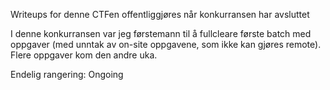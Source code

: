 Writeups for denne CTFen offentliggjøres når konkurransen har avsluttet

I denne konkurransen var jeg førstemann til å fullcleare første batch med oppgaver (med unntak av on-site oppgavene, som ikke kan gjøres remote). Flere oppgaver kom den andre uka.

Endelig rangering: Ongoing
